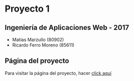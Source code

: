 # Proyecto 1
## Ingeniería de Aplicaciones Web - 2017

* Matías Marzullo (80902)
* Ricardo Ferro Moreno (85611)

## Página del proyecto
Para visitar la página del proyecto, hacer [click aquí](http://unsiaw.github.io/proyecto1)
